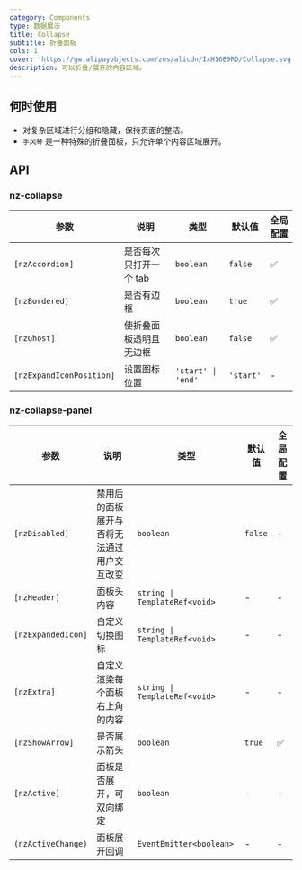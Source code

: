 ```yaml
---
category: Components
type: 数据展示
title: Collapse
subtitle: 折叠面板
cols: 1
cover: 'https://gw.alipayobjects.com/zos/alicdn/IxH16B9RD/Collapse.svg'
description: 可以折叠/展开的内容区域。
---
```



## 何时使用

- 对复杂区域进行分组和隐藏，保持页面的整洁。
- `手风琴` 是一种特殊的折叠面板，只允许单个内容区域展开。


## API

### nz-collapse

| 参数                       | 说明            | 类型                 | 默认值       | 全局配置 |
|--------------------------|---------------|--------------------|-----------|------|
| `[nzAccordion]`          | 是否每次只打开一个 tab | `boolean`          | `false`   | ✅    |
| `[nzBordered]`           | 是否有边框         | `boolean`          | `true`    | ✅    |
| `[nzGhost]`              | 使折叠面板透明且无边框   | `boolean`          | `false`   | ✅    |
| `[nzExpandIconPosition]` | 设置图标位置        | `'start' \| 'end'` | `'start'` | -    |

### nz-collapse-panel

| 参数                 | 说明                    | 类型                            | 默认值     | 全局配置 |
|--------------------|-----------------------|-------------------------------|---------|------|
| `[nzDisabled]`     | 禁用后的面板展开与否将无法通过用户交互改变 | `boolean`                     | `false` | -    |
| `[nzHeader]`       | 面板头内容                 | `string \| TemplateRef<void>` | -       | -    |
| `[nzExpandedIcon]` | 自定义切换图标               | `string \| TemplateRef<void>` | -       | -    |
| `[nzExtra]`        | 自定义渲染每个面板右上角的内容       | `string \| TemplateRef<void>` | -       | -    |
| `[nzShowArrow]`    | 是否展示箭头                | `boolean`                     | `true`  | ✅    |
| `[nzActive]`       | 面板是否展开，可双向绑定          | `boolean`                     | -       | -    |
| `(nzActiveChange)` | 面板展开回调                | `EventEmitter<boolean>`       | -       | -    |
